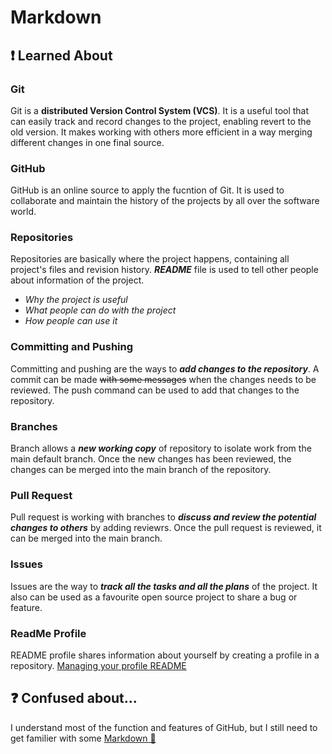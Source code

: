 # Markdown
## ❗ Learned About
### Git
Git is a **distributed Version Control System (VCS)**. It is a useful tool that can easily track and record changes to the project, enabling revert to the old version. It makes working with others more efficient in a way merging different changes in one final source. 
### GitHub
GitHub is an online source to apply the fucntion of Git. It is used to collaborate and maintain the history of the projects by all over the software world. 
### Repositories
Repositories are basically where the project happens, containing all project's files and revision history. ***README*** file is used to tell other people about information of the project.
- *Why the project is useful*
- *What people can do with the project*
- *How people can use it*
### Committing and Pushing
Committing and pushing are the ways to ***add changes to the repository***. A commit can be made ~~with some messages~~ when the changes needs to be reviewed. The push command can be used to add that changes to the repository. 
### Branches
Branch allows a ***new working copy*** of repository to isolate work from the main default branch. Once the new changes has been reviewed, the changes can be merged into the main branch of the repository. 
### Pull Request
Pull request is working with branches to ***discuss and review the potential changes to others*** by adding reviewrs. Once the pull request is reviewed, it can be merged into the main branch. 
### Issues
Issues are the way to ***track all the tasks and all the plans*** of the project. It also can be used as a favourite open source project to share a bug or feature. 
### ReadMe Profile
README profile shares information about yourself by creating a profile in a repository. [Managing your profile README](https://docs.github.com/en/account-and-profile/setting-up-and-managing-your-github-profile/customizing-your-profile/managing-your-profile-readme#about-your-profile-readme)
## ❓ Confused about...
I understand most of the function and features of GitHub, but I still need to get familier with some [Markdown 🙂](https://docs.github.com/en/get-started/writing-on-github/getting-started-with-writing-and-formatting-on-github/basic-writing-and-formatting-syntax#headings) 

